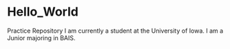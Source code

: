 # Hello_World
Practice Repository
I am currently a student at the University of Iowa. I am a Junior majoring in BAIS.
